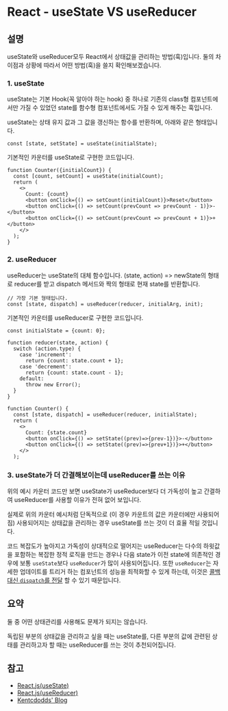 # React - useState VS useReducer

## 설명

useState와 useReducer모두 React에서 상태값을 관리하는 방법(훅)입니다.
둘의 차이점과 상황에 따라서 어떤 방법(훅)을 쓸지 확인해보겠습니다.

### 1. useState

useState는 기본 Hook(꼭 알아야 하는 hook) 중 하나로 기존의 class형 컴포넌트에서만 가질 수 있었던 state를 함수형 컴포넌트에서도 가질 수 있게 해주는 훅입니다.

useState는 상태 유지 값과 그 값을 갱신하는 함수를 반환하며,
아래와 같은 형태입니다.

```
const [state, setState] = useState(initialState);
```

기본적인 카운터를 useState로 구현한 코드입니다.

```
function Counter({initialCount}) {
  const [count, setCount] = useState(initialCount);
  return (
    <>
      Count: {count}
      <button onClick={() => setCount(initialCount)}>Reset</button>
      <button onClick={() => setCount(prevCount => prevCount - 1)}>-</button>
      <button onClick={() => setCount(prevCount => prevCount + 1)}>+</button>
    </>
  );
}
```

### 2. useReducer

useReducer는 useState의 대체 함수입니다. (state, action) => newState의 형태로 reducer를 받고 dispatch 메서드와 짝의 형태로 현재 state를 반환합니다.

```
// 가장 기본 형태입니다.
const [state, dispatch] = useReducer(reducer, initialArg, init);
```

기본적인 카운터를 useReducer로 구현한 코드입니다.

```
const initialState = {count: 0};

function reducer(state, action) {
  switch (action.type) {
    case 'increment':
      return {count: state.count + 1};
    case 'decrement':
      return {count: state.count - 1};
    default:
      throw new Error();
  }
}

function Counter() {
  const [state, dispatch] = useReducer(reducer, initialState);
  return (
    <>
      Count: {state.count}
      <button onClick={() => setState((prev)=>{prev-1})}>-</button>
      <button onClick={() => setState((prev)=>{prev+1})}>+</button>
    </>
  );
```

### 3. useState가 더 간결해보이는데 useReducer를 쓰는 이유

위의 예시 카운터 코드만 보면 useState가 useReducer보다 더 가독성이 높고 간결하여 useReducer를 사용할 이유가 전혀 없어 보입니다.

실제로 위의 카운터 예시처럼 단독적으로 (이 경우 카운트의 값은 카운터에만 사용되어짐) 사용되어지는 상태값을 관리하는 경우 useState를 쓰는 것이 더 효율 적일 것입니다.

코드 복잡도가 높아지고 가독성이 상대적으로 떨어지는 useReducer는 다수의 하윗값을 포함하는 복잡한 정적 로직을 만드는 경우나 다음 state가 이전 state에 의존적인 경우에 보통 `useState`보다 `useReducer`가 많이 사용되어집니다. 또한 `useReducer`는 자세한 업데이트를 트리거 하는 컴포넌트의 성능을 최적화할 수 있게 하는데, 이것은 [콜백 대신 `dispatch`를 전달](https://ko.reactjs.org/docs/hooks-faq.html#how-to-avoid-passing-callbacks-down) 할 수 있기 때문입니다.

## 요약

둘 중 어떤 상태관리를 사용해도 문제가 되지는 않습니다.

독립된 부분의 상태값을 관리하고 싶을 때는 useState를,
다른 부분의 값에 관련된 상태를 관리하고자 할 때는 useReducer를 쓰는 것이 추천되어집니다.

## 참고

- [React.js(useState)](https://ko.reactjs.org/docs/hooks-reference.html#usestate)
- [React.js(useReducer)](https://ko.reactjs.org/docs/hooks-reference.html#usereducer)
- [Kentcdodds' Blog](https://kentcdodds.com/blog/should-i-usestate-or-usereducer)
